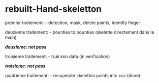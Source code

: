 # rebuilt-Hand-skeletton



premier traitement: - detection, mask, delete points, identify finger

deuxieme traitement: - pounties to pounties (skelette directement dans la main)

<strong><em> deuxieme: not pass </em></strong>

troisieme traitement: - truk knn data (in verification)

<strong><em> troisieme: not pass </em></strong>

quatrieme traitement: - recuperate skeletton points into csv (done)





